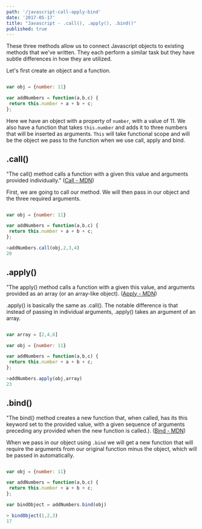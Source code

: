 ```yaml
---
path: '/javascript-call-apply-bind'
date: '2017-05-17'
title: "Javascript - .call(), .apply(), .bind()"
published: true
---
```


These three methods allow us to connect Javascript objects to existing methods that we've written. They each perform a similar task but they have subtle differences in how they are utilized.

Let's first create an object and a function.

```javascript

var obj = {number: 11}

var addNumbers = function(a,b,c) {
 return this.number + a + b + c;
};

```

Here we have an object with a property of `number`, with a value of 11. We also have a function that takes `this.number` and adds it to three numbers that will be inserted as arguments. `This` will take functional scope and will be the object we pass to the function when we use call, apply and bind.

## .call()

"The call() method calls a function with a given this value and arguments provided individually." ([Call - MDN](https://developer.mozilla.org/en-US/docs/Web/JavaScript/Reference/Global_Objects/Function/call))

First, we are going to call our method. We will then pass in our object and the three required arguments.

```javascript

var obj = {number: 11}

var addNumbers = function(a,b,c) {
 return this.number + a + b + c;
};

>addNumbers.call(obj,2,3,4)
20

```

## .apply()

"The apply() method calls a function with a given this value, and arguments provided as an array (or an array-like object). ([Apply - MDN](https://developer.mozilla.org/en-US/docs/Web/JavaScript/Reference/Global_Objects/Function/apply))

.apply() is basically the same as .call(). The notable difference is that instead of passing in individual arguments, .apply() takes an argument of an array.

```javascript

var array = [2,4,6]

var obj = {number: 11}

var addNumbers = function(a,b,c) {
 return this.number + a + b + c;
};

>addNumbers.apply(obj,array)
23

```

## .bind()

"The bind() method creates a new function that, when called, has its this keyword set to the provided value, with a given sequence of arguments preceding any provided when the new function is called.). ([Bind - MDN](https://developer.mozilla.org/en-US/docs/Web/JavaScript/Reference/Global_Objects/Function/bind))

When we pass in our object using `.bind` we will get a new function that will require the arguments from our original function minus the object, which will be passed in automatically.

```javascript

var obj = {number: 11}

var addNumbers = function(a,b,c) {
 return this.number + a + b + c;
};

var bindObject = addNumbers.bind(obj)

> bindObject(1,2,3)
17

```
